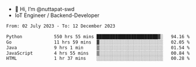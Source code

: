 - 👋 Hi, I’m @nuttapat-swd
- IoT Engineer / Backend-Developer

<!--START_SECTION:waka-->

```txt
From: 02 July 2023 - To: 12 December 2023

Python            550 hrs 55 mins ███████████████████████▓░   94.16 %
Go                11 hrs 59 mins  ▓░░░░░░░░░░░░░░░░░░░░░░░░   02.05 %
Java              9 hrs 1 min     ▒░░░░░░░░░░░░░░░░░░░░░░░░   01.54 %
JavaScript        4 hrs 55 mins   ▒░░░░░░░░░░░░░░░░░░░░░░░░   00.84 %
HTML              1 hr 37 mins    ░░░░░░░░░░░░░░░░░░░░░░░░░   00.28 %
```

<!--END_SECTION:waka-->
